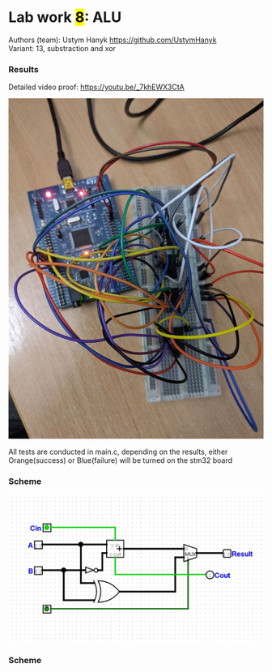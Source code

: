 # Lab work <mark>8</mark>: ALU <br>
Authors (team): Ustym Hanyk https://github.com/UstymHanyk<br>
Variant: 13, substraction and xor

### Results
Detailed video proof: https://youtu.be/_7khEWX3CtA

![built_scheme](built_scheme.jpg)

All tests are conducted in main.c, depending on the results, either Orange(success) or Blue(failure) will be turned on the stm32 board

### Scheme
![scheme](scheme.jpg)

### Scheme

